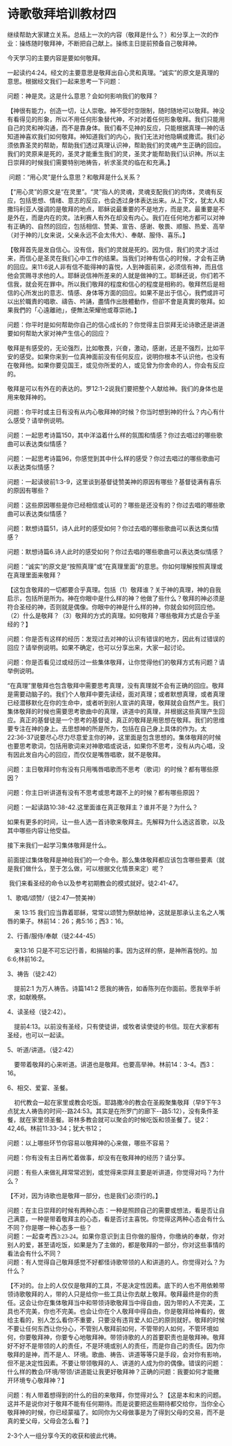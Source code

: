 # 诗歌敬拜培训教材四



<p>继续帮助大家建立关系。总结上一次的内容（敬拜是什么？）和分享上一次的作业：操练随时敬拜神，不断把自己献上。操练主日提前预备自己敬拜神。</p>

<p>今天学习的主要内容是要如何敬拜。</p>

<p>一起读约4:24。经文的主要意思是敬拜出自心灵和真理。“诚实”的原文是真理的意思。根据经文我们一起来思考一下问题：</p>

<p>问题：神是灵。这是什么意思？会如何影响我们的敬拜？</p>

<p>【神很有能力，创造一切，让人崇敬。神不受时空限制，随时随地可以敬拜。神没有看得见的形象，所以不用任何形象替代神，不对对着任何形象敬拜。我们只能用自己的灵和神沟通，而不是靠身体。我们看不见神的反应，只能根据真理—神的话知道神喜欢我们如何敬拜。神知道我们的内心，我们无法对他隐瞒或撒谎。我们必须依靠圣灵的帮助，帮助我们透过真理认识神，帮助我们的灵魂产生正确的回应。我们的灵原来是死的，圣灵才能重生我们的灵，圣灵才能帮助我们认识神。所以主日崇拜的时候我们需要特别地祷告，祈求圣灵的临在和充满。】</p>

<p>&nbsp;问题：“用心灵”是什么意思？和敬拜是什么关系？</p>

<p>【“用心灵”的原文是“在灵里”。“灵”指人的灵魂，灵魂支配我们的肉体，灵魂有反应，包括思想、情绪、意志的反应，也会透过身体表达出来。从上下文，犹太人和撒玛利亚人强调的是敬拜的地点，耶稣说最重要的不是地方，而是灵。最重要是不是外在，而是内在的灵。法利赛人有外在却没有内心。我们在任何地方都可以对神有正确的、自然的回应，包括相信、赞美、宣告、感谢、敬畏、顺服、热爱、高举（对于神的儿女来说，父亲永远不会太伟大）、奉献、服侍、喜乐。】</p>

<p>【敬拜首先是发自信心。没有信，我们的灵就是死的。因为信，我们的灵才活过来，而信心是圣灵在我们心中工作的结果。当我们对神有信心的时候，才会有正确的回应。来11:6说人非有信不能得神的喜悦，人到神面前来，必须信有神，而且信他会赏赐寻求他的人。耶稣说信神所差来的人就是做神的工。耶稣还说，你们若不信我，就会死在罪中。所以我们敬拜的程度和信心的程度是相称的。敬拜然后是相信的心所发出的意志、情感、身体等方面的回应。如果不是出于信心，我們或許可以出於職責的唱歌、禱告、吟誦，盡情作出肢體動作，但卻不會是真實的敬拜。如果我們的「心遠離祂」，便無法荣耀他或尊崇祂。】</p>

<p>问题：你平时是如何帮助你自己的信心成长的？你觉得主日崇拜无论诗歌还是讲道要如何帮助大家对神产生信心的回应？</p>

<p>敬拜是有感受的，无论强烈，比如敬畏，兴奋，激动，感谢，还是不强烈，比如平安的感受。如果你来到一位真神面前没有任何反应，说明你根本不认识他，也没有在敬拜他。如果你要见国王，或见你所爱的人，或见曾为你舍命的人，你会有反应的。</p>

<p>敬拜是可以有外在的表达的。罗12:1-2说我们要把整个人献给神。我们的身体也是用来敬拜神的。</p>

<p>问题：你平时或主日有没有从内心敬拜神的时候？你当时想到神的什么？内心有什么感受？请举例说明。</p>

<p>问题：一起思考诗篇150，其中洋溢着什么样的氛围和情感？你过去唱过的哪些歌曲可以表达类似情感？</p>

<p>问题：一起思考诗篇96，你感觉到其中什么样的感受？你过去唱过的哪些歌曲可以表达类似情感？</p>

<p>问题：一起读彼前1:3-9，这里谈到基督徒赞美神的原因有哪些？基督徒满有喜乐的原因有哪些？</p>

<p>问题：这些原因哪些是你已经相信或认可的？哪些是还没有的？你过去唱的哪些歌曲可以表达类似情感？</p>

<p>问题：默想诗篇51，诗人此时的感受如何？你过去唱的哪些歌曲可以表达类似情感？</p>

<p>问题：默想诗篇6.诗人此时的感受如何？你过去唱的哪些歌曲可以表达类似情感？</p>

<p>问题：“诚实”的原文是“按照真理”或“在真理里面”的意思。你如何理解按照真理或在真理里面来敬拜？</p>

<p>【这包含敬拜的一切都要合乎真理。包括（1）敬拜谁？关于神的真理，神的自我启示，包括所是所为。神在你眼中是什么样的神？他做了些什么？敬拜的神必须是符合圣经的神，否则就是偶像。你眼中的神是什么样的神，你就会如何回应他。（2）什么是敬拜？（3）敬拜的方式的真理。如何敬拜？哪些敬拜方式是合乎圣经的？】</p>

<p>问题：你是否有这样的经历：发现过去对神的认识有错误的地方，因此有过错误的回应？请举例说明。如果不确定，也可以分享出来，大家一起讨论。</p>

<p>问题：你是否看见过或经历过一些集体敬拜，让你觉得他们的敬拜方式有问题？请举例说明。</p>

<p>“在真理”里敬拜也包含敬拜中需要思考真理，没有真理就不会有正确的回应。敬拜是需要动脑子的。我们个人敬拜中要先读经，面对真理；或者默想真理，或者真理已经潜移默化在你的生命中，或者听到别人宣讲的真理，敬拜就会自然产生。我们集体敬拜的时候也需要思考歌曲中的真理，讲道中的真理，并根据这些真理产生回应。真正的基督徒是一个思考的基督徒，真正的敬拜是用思想在敬拜。我们的思维要专注在神的身上。去思想神的所是所为，包括在自己身上具体的作为。太22:36-37说要尽心尽力尽意爱主你的神，这里面是包含思想的。集体敬拜的时候也要思考歌词，包括用歌词来对神歌唱或说话，如果你不思考，没有从内心唱，没有因此发自内心的回应，而仅仅是嘴唇唱歌，就不是敬拜。</p>

<p>问题：主日敬拜时你有没有只用嘴唇唱歌而不思考（歌词）的时候？都有哪些原因？</p>

<p>问题：你主日听讲道有没有不思考或思考跟不上的时候？都有哪些原因？</p>

<p>问题：一起读路10:38-42.这里面谁在真正敬拜主？谁并不是？为什么？</p>

<p>如果有更多的时间，让一些人选一首诗歌来敬拜主。先解释为什么选这首歌，以及其中哪些内容让他受益。</p>

<p>接下来我们一起学习集体敬拜是什么。</p>

<p>前面提过集体敬拜是神给我们的一个命令。那么集体敬拜都应该包含哪些要素（就是我们做什么，至于怎么做，可以根据文化情景来定）呢？</p>

<p>&nbsp;我们来看圣经的命令以及参考初期教会的模式就好。徒2:41-47。</p>

<p>1、歌唱/颂赞/（徒2:47—赞美神）</p>

<p>&nbsp; &nbsp; 来 13:15 我们应当靠着耶稣，常常以颂赞为祭献给神，这就是那承认主名之人嘴唇的果子。林前14：26；弗5:16；西3：16。</p>

<p>2、行善/服侍/奉献（徒2:44-45）</p>

<p>&nbsp; &nbsp; 来13:16 只是不可忘记行善，和捐输的事。因为这样的祭，是神所喜悦的。加6:6;林前16:2。</p>

<p>3、祷告（徒2:42）</p>

<p>&nbsp; &nbsp; 提前2:1 为万人祷告。诗篇141:2 愿我的祷告，如香陈列在你面前。愿我举手祈求，如献晚祭。</p>

<p>4、读圣经（徒2:42）。</p>

<p>&nbsp; &nbsp; 提前4:13。以前没有圣经，只有使徒讲，或牧者读使徒的书信。现在大家都有圣经，也可以一起读。</p>

<p>5、听道/讲道。（徒2:42）</p>

<p>&nbsp; &nbsp; 要带着敬拜的心来听道。讲道也是敬拜。也要高举神。林前14：3-4。西3：16。</p>

<p>6、相交、爱宴、圣餐。</p>

<p>&nbsp; &nbsp; 初代教会一起在家里或教会吃饭。耶路撒冷的教会在圣殿聚集敬拜（早9下午3点犹太人祷告的时间--路24:53。其实是在所罗门的廊下--路5:12），没有条件圣餐，就在家里领圣餐。哥林多教会就可以聚会的时候吃饭和领圣餐了。徒2：42,46。林前11:33-34；犹大书12；</p>

<p>问题：以上哪些环节你容易以敬拜神的心来做，哪些不容易？</p>

<p>问题：你有没有主日再忙着做事，却没有在敬拜神的经历？请分享。</p>

<p><span style="font-size:10.5pt"><span style="font-family:&quot;Times New Roman&quot;"><span style="font-size:10.5000pt"><span style="font-family:宋体"><font face="宋体">问题：有些人来做礼拜常常迟到，或觉得来崇拜主要是听讲道，你觉得对吗？为什么？</font></span></span></span></span></p>

<p><span style="font-size:10.5pt"><span style="font-family:&quot;Times New Roman&quot;"><span style="font-size:10.5000pt"><span style="font-family:宋体"><font face="宋体">【不对，因为诗歌也是敬拜一部分，也是我们必须行的。】</font></span></span></span></span></p>

<p style="margin:0pt 0pt 0.0001pt; text-align:justify"><span style="font-size:10.5pt"><span style="font-family:&quot;Times New Roman&quot;"><span style="font-size:10.5000pt"><span style="font-family:宋体"><font face="宋体">问题：在主日崇拜的时候有两种心态：一种是照顾自己的需要或想法，看是否让自己满意，一种是带着敬拜主的心态，看是否讨主喜悦。你觉得这两种心态会有什么不同？你是哪一种心态多一些？</font></span></span></span></span></p>

<p style="margin:0pt 0pt 0.0001pt; text-align:justify"><span style="font-size:10.5pt"><span style="font-family:&quot;Times New Roman&quot;"><span style="font-size:10.5000pt"><span style="font-family:宋体"><font face="宋体">问题：一起查考西</font>3:23-24<font face="宋体">。如果你意识到主日你做的服侍，你缴纳的奉献，你对别人的爱，甚至请吃饭，如果是为了主做的，都是敬拜的一部分，你对这些事情的看法会有什么不同？</font></span></span></span></span></p>

<p style="margin:0pt 0pt 0.0001pt; text-align:justify">问题：有人觉得自己敬拜感觉不好都怪诗歌带领的人和讲道的人。你觉得对么？为什么？</p>

<p>【不对的。台上的人仅仅是敬拜的工具，不是决定性因素。底下的人也不用依赖带领诗歌敬拜的人，带的人只是给你一些工具让你去献上敬拜。敬拜最终是你的责任。这会让你在集体敬拜当中和带领诗歌敬拜当中得自由，因为带的人不完美，工具也不完美，你也不完美。也会让你在个人敬拜中得自由，你是敬拜给神看的，做给主看的，别人怎么看你不重要，只要没有违背爱人如己的原则就好。敬拜的时候不要让任何东西让你分心，不管别人敬拜前如何，不管带的人如何，不管环境如何，你要敬拜神，你要专心地敬拜神。带领诗歌的人的首要职责也是敬拜神。敬拜好不好不是带领的人的责任，不是环境或别人的责任，而是你自己的责任。因为你敬拜的是神，而不是人、环境。歌曲、祷告、讲道等等只是手段，会对你有影响，但不是决定性因素。不要让带领敬拜的人、讲道的人成为你的偶像。错误的问题：什么样的教会/环境/带领/讲道能让我更好敬拜神？正确的问题：我要如何才能撇开环境专心敬拜神？】</p>

<p>问题：有人带着想得到的什么的目的来敬拜，你觉得对么？【这是本和末的问题。这并不是说你对于敬拜不能有任何期待。而是说要把这些期待都交给你，当你全心敬拜神的时候，你已经蒙福了。如同你为父母做事是为了得到父母的交易，而不是真的爱父母，父母会怎么看？】</p>

<p>2-3个人一组分享今天的收获和彼此代祷。</p>